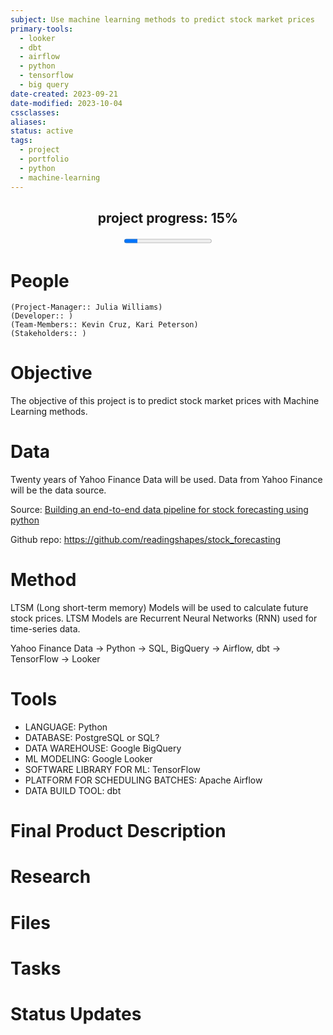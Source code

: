 ```yaml
---
subject: Use machine learning methods to predict stock market prices
primary-tools:
  - looker
  - dbt
  - airflow
  - python
  - tensorflow
  - big query
date-created: 2023-09-21
date-modified: 2023-10-04
cssclasses: 
aliases: 
status: active
tags:
  - project
  - portfolio
  - python
  - machine-learning
---
```


<center><h2>project progress: 15%</h2><progress value="15" max="100"></progress></center>

# People
	(Project-Manager:: Julia Williams)
	(Developer:: )
	(Team-Members:: Kevin Cruz, Kari Peterson)
	(Stakeholders:: )



# Objective

The objective of this project is to predict stock market prices with Machine Learning methods. 

# Data

Twenty years of Yahoo Finance Data will be used. Data from Yahoo Finance will be the data source. 

Source: [Building an end-to-end data pipeline for stock forecasting using python](https://medium.com/@dana.fatadilla123/building-an-end-to-end-data-pipeline-for-stock-forecasting-using-python-63a857be11fe)

Github repo: https://github.com/readingshapes/stock_forecasting

# Method
LTSM (Long short-term memory) Models will be used to calculate future stock prices. LTSM Models are Recurrent Neural Networks (RNN) used for time-series data. 

Yahoo Finance Data -> Python -> SQL, BigQuery -> Airflow, dbt -> TensorFlow -> Looker

# Tools
- LANGUAGE: Python
- DATABASE: PostgreSQL or SQL?
- DATA WAREHOUSE: Google BigQuery
- ML MODELING: Google Looker
- SOFTWARE LIBRARY FOR ML: TensorFlow 
- PLATFORM FOR SCHEDULING BATCHES: Apache Airflow 
- DATA BUILD TOOL: dbt


# Final Product Description


# Research

# Files

# Tasks

# Status Updates